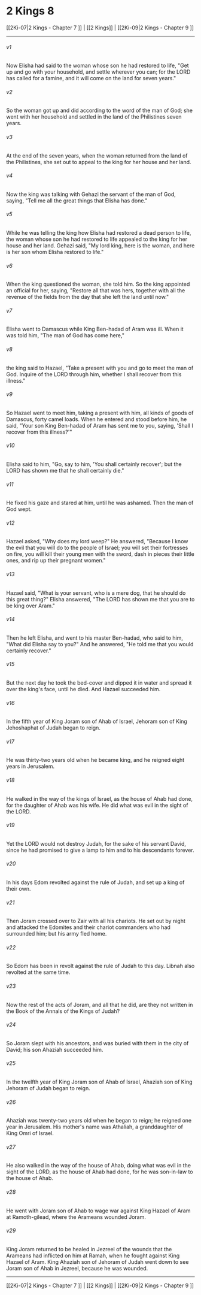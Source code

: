 # 2 Kings 8

[[2Ki-07|2 Kings - Chapter 7 ]] | [[2 Kings]] | [[2Ki-09|2 Kings - Chapter 9 ]]
***

###### v1
Now Elisha had said to the woman whose son he had restored to life, "Get up and go with your household, and settle wherever you can; for the LORD has called for a famine, and it will come on the land for seven years."
###### v2
So the woman got up and did according to the word of the man of God; she went with her household and settled in the land of the Philistines seven years.
###### v3
At the end of the seven years, when the woman returned from the land of the Philistines, she set out to appeal to the king for her house and her land.
###### v4
Now the king was talking with Gehazi the servant of the man of God, saying, "Tell me all the great things that Elisha has done."
###### v5
While he was telling the king how Elisha had restored a dead person to life, the woman whose son he had restored to life appealed to the king for her house and her land. Gehazi said, "My lord king, here is the woman, and here is her son whom Elisha restored to life."
###### v6
When the king questioned the woman, she told him. So the king appointed an official for her, saying, "Restore all that was hers, together with all the revenue of the fields from the day that she left the land until now."
###### v7
Elisha went to Damascus while King Ben-hadad of Aram was ill. When it was told him, "The man of God has come here,"
###### v8
the king said to Hazael, "Take a present with you and go to meet the man of God. Inquire of the LORD through him, whether I shall recover from this illness."
###### v9
So Hazael went to meet him, taking a present with him, all kinds of goods of Damascus, forty camel loads. When he entered and stood before him, he said, "Your son King Ben-hadad of Aram has sent me to you, saying, 'Shall I recover from this illness?'"
###### v10
Elisha said to him, "Go, say to him, 'You shall certainly recover'; but the LORD has shown me that he shall certainly die."
###### v11
He fixed his gaze and stared at him, until he was ashamed. Then the man of God wept.
###### v12
Hazael asked, "Why does my lord weep?" He answered, "Because I know the evil that you will do to the people of Israel; you will set their fortresses on fire, you will kill their young men with the sword, dash in pieces their little ones, and rip up their pregnant women."
###### v13
Hazael said, "What is your servant, who is a mere dog, that he should do this great thing?" Elisha answered, "The LORD has shown me that you are to be king over Aram."
###### v14
Then he left Elisha, and went to his master Ben-hadad, who said to him, "What did Elisha say to you?" And he answered, "He told me that you would certainly recover."
###### v15
But the next day he took the bed-cover and dipped it in water and spread it over the king's face, until he died. And Hazael succeeded him.
###### v16
In the fifth year of King Joram son of Ahab of Israel, Jehoram son of King Jehoshaphat of Judah began to reign.
###### v17
He was thirty-two years old when he became king, and he reigned eight years in Jerusalem.
###### v18
He walked in the way of the kings of Israel, as the house of Ahab had done, for the daughter of Ahab was his wife. He did what was evil in the sight of the LORD.
###### v19
Yet the LORD would not destroy Judah, for the sake of his servant David, since he had promised to give a lamp to him and to his descendants forever.
###### v20
In his days Edom revolted against the rule of Judah, and set up a king of their own.
###### v21
Then Joram crossed over to Zair with all his chariots. He set out by night and attacked the Edomites and their chariot commanders who had surrounded him; but his army fled home.
###### v22
So Edom has been in revolt against the rule of Judah to this day. Libnah also revolted at the same time.
###### v23
Now the rest of the acts of Joram, and all that he did, are they not written in the Book of the Annals of the Kings of Judah?
###### v24
So Joram slept with his ancestors, and was buried with them in the city of David; his son Ahaziah succeeded him.
###### v25
In the twelfth year of King Joram son of Ahab of Israel, Ahaziah son of King Jehoram of Judah began to reign.
###### v26
Ahaziah was twenty-two years old when he began to reign; he reigned one year in Jerusalem. His mother's name was Athaliah, a granddaughter of King Omri of Israel.
###### v27
He also walked in the way of the house of Ahab, doing what was evil in the sight of the LORD, as the house of Ahab had done, for he was son-in-law to the house of Ahab.
###### v28
He went with Joram son of Ahab to wage war against King Hazael of Aram at Ramoth-gilead, where the Arameans wounded Joram.
###### v29
King Joram returned to be healed in Jezreel of the wounds that the Arameans had inflicted on him at Ramah, when he fought against King Hazael of Aram. King Ahaziah son of Jehoram of Judah went down to see Joram son of Ahab in Jezreel, because he was wounded.

***

[[2Ki-07|2 Kings - Chapter 7 ]] | [[2 Kings]] | [[2Ki-09|2 Kings - Chapter 9 ]]
